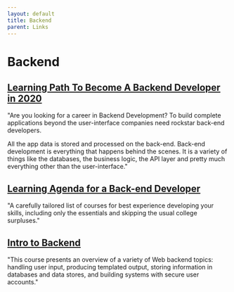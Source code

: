 ```yaml
---
layout: default
title: Backend 
parent: Links
---
```


# Backend 

## [Learning Path To Become A Backend Developer in 2020](https://programmingwithmosh.com/backend/learning-path-to-become-a-backend-developer-in-2020/)
"Are you looking for a career in Backend Development? To build complete applications beyond the user-interface companies need rockstar back-end developers.

All the app data is stored and processed on the back-end. Back-end development is everything that happens behind the scenes. It is a variety of things like the databases, the business logic, the API layer and pretty much everything other than the user-interface."

## [Learning Agenda for a Back-end Developer](https://www.bitdegree.org/learning-path/backend-dev)
"A carefully tailored list of courses for best experience developing your skills, including only the essentials and skipping the usual college surpluses."

## [Intro to Backend](https://www.udacity.com/course/intro-to-backend--ud171)
"This course presents an overview of a variety of Web backend topics: handling user input, producing templated output, storing information in databases and data stores, and building systems with secure user accounts."